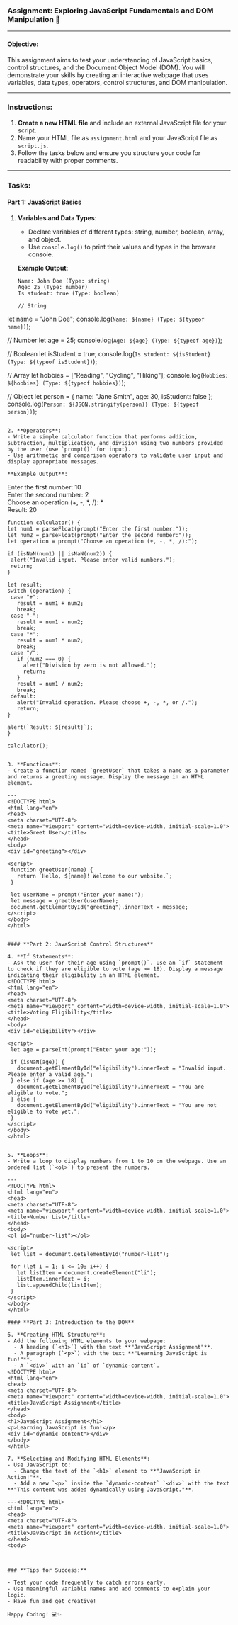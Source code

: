 ### **Assignment: Exploring JavaScript Fundamentals and DOM Manipulation** 🌟

---

#### **Objective:**
This assignment aims to test your understanding of JavaScript basics, control structures, and the Document Object Model (DOM). You will demonstrate your skills by creating an interactive webpage that uses variables, data types, operators, control structures, and DOM manipulation.

---

### **Instructions:**

1. **Create a new HTML file** and include an external JavaScript file for your script.  
2. Name your HTML file as `assignment.html` and your JavaScript file as `script.js`.  
3. Follow the tasks below and ensure you structure your code for readability with proper comments.  

---

### **Tasks:**

#### **Part 1: JavaScript Basics**

1. **Variables and Data Types**:
   - Declare variables of different types: string, number, boolean, array, and object.  
   - Use `console.log()` to print their values and types in the browser console.  

   **Example Output**:  
   ```
   Name: John Doe (Type: string)  
   Age: 25 (Type: number)  
   Is student: true (Type: boolean)

   // String
let name = "John Doe";
console.log(`Name: ${name} (Type: ${typeof name})`);

// Number
let age = 25;
console.log(`Age: ${age} (Type: ${typeof age})`);

// Boolean
let isStudent = true;
console.log(`Is student: ${isStudent} (Type: ${typeof isStudent})`);

// Array
let hobbies = ["Reading", "Cycling", "Hiking"];
console.log(`Hobbies: ${hobbies} (Type: ${typeof hobbies})`);

// Object
let person = {
  name: "Jane Smith",
  age: 30,
  isStudent: false
};
console.log(`Person: ${JSON.stringify(person)} (Type: ${typeof person})`);

   ```

2. **Operators**:
   - Write a simple calculator function that performs addition, subtraction, multiplication, and division using two numbers provided by the user (use `prompt()` for input).  
   - Use arithmetic and comparison operators to validate user input and display appropriate messages.

   **Example Output**:  
   ```
   Enter the first number: 10  
   Enter the second number: 2  
   Choose an operation (+, -, *, /): *  
   Result: 20
   ```
function calculator() {
  let num1 = parseFloat(prompt("Enter the first number:"));
  let num2 = parseFloat(prompt("Enter the second number:"));
  let operation = prompt("Choose an operation (+, -, *, /):");

  if (isNaN(num1) || isNaN(num2)) {
    alert("Invalid input. Please enter valid numbers.");
    return;
  }

  let result;
  switch (operation) {
    case "+":
      result = num1 + num2;
      break;
    case "-":
      result = num1 - num2;
      break;
    case "*":
      result = num1 * num2;
      break;
    case "/":
      if (num2 === 0) {
        alert("Division by zero is not allowed.");
        return;
      }
      result = num1 / num2;
      break;
    default:
      alert("Invalid operation. Please choose +, -, *, or /.");
      return;
  }

  alert(`Result: ${result}`);
}

calculator();


3. **Functions**:
   - Create a function named `greetUser` that takes a name as a parameter and returns a greeting message. Display the message in an HTML element.  

---
<!DOCTYPE html>
<html lang="en">
<head>
  <meta charset="UTF-8">
  <meta name="viewport" content="width=device-width, initial-scale=1.0">
  <title>Greet User</title>
</head>
<body>
  <div id="greeting"></div>

  <script>
    function greetUser(name) {
      return `Hello, ${name}! Welcome to our website.`;
    }

    let userName = prompt("Enter your name:");
    let message = greetUser(userName);
    document.getElementById("greeting").innerText = message;
  </script>
</body>
</html>


#### **Part 2: JavaScript Control Structures**

4. **If Statements**:
   - Ask the user for their age using `prompt()`. Use an `if` statement to check if they are eligible to vote (age >= 18). Display a message indicating their eligibility in an HTML element.
<!DOCTYPE html>
<html lang="en">
<head>
  <meta charset="UTF-8">
  <meta name="viewport" content="width=device-width, initial-scale=1.0">
  <title>Voting Eligibility</title>
</head>
<body>
  <div id="eligibility"></div>

  <script>
    let age = parseInt(prompt("Enter your age:"));

    if (isNaN(age)) {
      document.getElementById("eligibility").innerText = "Invalid input. Please enter a valid age.";
    } else if (age >= 18) {
      document.getElementById("eligibility").innerText = "You are eligible to vote.";
    } else {
      document.getElementById("eligibility").innerText = "You are not eligible to vote yet.";
    }
  </script>
</body>
</html>


5. **Loops**:
   - Write a loop to display numbers from 1 to 10 on the webpage. Use an ordered list (`<ol>`) to present the numbers.  

---
<!DOCTYPE html>
<html lang="en">
<head>
  <meta charset="UTF-8">
  <meta name="viewport" content="width=device-width, initial-scale=1.0">
  <title>Number List</title>
</head>
<body>
  <ol id="number-list"></ol>

  <script>
    let list = document.getElementById("number-list");

    for (let i = 1; i <= 10; i++) {
      let listItem = document.createElement("li");
      listItem.innerText = i;
      list.appendChild(listItem);
    }
  </script>
</body>
</html>

#### **Part 3: Introduction to the DOM**

6. **Creating HTML Structure**:
   - Add the following HTML elements to your webpage:
     - A heading (`<h1>`) with the text **"JavaScript Assignment"**.  
     - A paragraph (`<p>`) with the text **"Learning JavaScript is fun!"**.  
     - A `<div>` with an `id` of `dynamic-content`.  
<!DOCTYPE html>
<html lang="en">
<head>
  <meta charset="UTF-8">
  <meta name="viewport" content="width=device-width, initial-scale=1.0">
  <title>JavaScript Assignment</title>
</head>
<body>
  <h1>JavaScript Assignment</h1>
  <p>Learning JavaScript is fun!</p>
  <div id="dynamic-content"></div>
</body>
</html>

7. **Selecting and Modifying HTML Elements**:
   - Use JavaScript to:
     - Change the text of the `<h1>` element to **"JavaScript in Action!"**.  
     - Add a new `<p>` inside the `dynamic-content` `<div>` with the text **"This content was added dynamically using JavaScript."**.  

---<!DOCTYPE html>
<html lang="en">
<head>
  <meta charset="UTF-8">
  <meta name="viewport" content="width=device-width, initial-scale=1.0">
  <title>JavaScript in Action!</title>
</head>
<body>
 


### **Tips for Success:**

- Test your code frequently to catch errors early.  
- Use meaningful variable names and add comments to explain your logic.  
- Have fun and get creative!  

Happy Coding! 💻✨  
